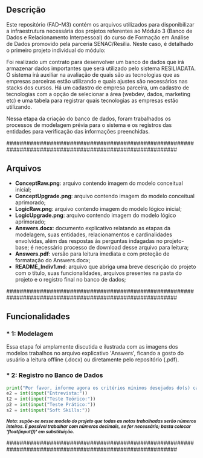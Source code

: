 ## Descrição ##

Este repositório (FAD-M3) contém os arquivos utilizados para disponibilizar a infraestrutura necessária dos projetos referentes ao Módulo 3 (Banco de Dados e Relacionamento Interpessoal) do curso de Formação em Análise de Dados promovido pela parceria SENAC/Resilia. Neste caso, é detalhado o primeiro projeto individual do módulo:

Foi realizado um contrato para desenvolver um banco de dados que irá armazenar dados importantes que será utilizado pelo sistema RESILIADATA. O sistema irá auxiliar na avaliação de quais são as tecnologias que as empresas parceiras estão utilizando e quais ajustes são necessários nas stacks dos cursos. Há um cadastro de empresa parceira, um cadastro de tecnologias com a opção de selecionar a área (webdev, dados, marketing etc) e uma tabela para registrar quais tecnologias as empresas estão utilizando.

Nessa etapa da criação do banco de dados, foram trabalhados os processos de modelagem prévia para o sistema e os registros das entidades para verificação das informações preenchidas.


###########################################################################################################

## Arquivos ##

* **ConceptRaw.png**: arquivo contendo imagem do modelo conceitual inicial;
* **ConceptUpgrade.png**: arquivo contendo imagem do modelo conceitual aprimorado;
* **LogicRaw.png**: arquivo contendo imagem do modelo lógico inicial;
* **LogicUpgrade.png**: arquivo contendo imagem do modelo lógico aprimorado;
* **Answers.docx**: documento explicativo relatando as etapas da modelagem, suas entidades, relacionamentos e cardinalidades envolvidas, além das respostas às perguntas indagadas no projeto-base; é necessário processo de download desse arquivo para leitura;
* **Answers.pdf**: versão para leitura imediata e com proteção de formatação do Answers.docx;
* **README_Indiv1.md**: arquivo que abriga uma breve descrição do projeto com o título, suas funcionalidades, arquivos presentes na pasta do projeto e o registro final no banco de dados;


###########################################################################################################

## Funcionalidades ##

### * 1: Modelagem ###

Essa etapa foi amplamente discutida e ilustrada com as imagens dos modelos trabalhos no arquivo explicativo 'Answers', ficando a gosto do usuário a leitura offline (.docx) ou diretamente pelo repositório (.pdf).



### * 2: Registro no Banco de Dados ###

```python
print("Por favor, informe agora os critérios mínimos desejados do(s) candidato(s):")
e2 = int(input("Entrevista:"))
t2 = int(input("Teste Teórico:"))
p2 = int(input("Teste Prático:"))
s2 = int(input("Soft Skills:"))
```

<sub>***Nota: supõe-se nesse modelo do projeto que todas as notas trabalhadas serão números inteiros. É possível trabalhar com números decimais, se for necessário; basta colocar 'float(input())' em substituição.***</sub>


###########################################################################################################
